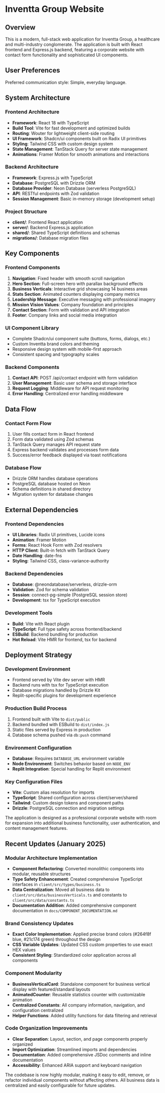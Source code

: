 # Inventta Group Website

## Overview

This is a modern, full-stack web application for Inventta Group, a healthcare and multi-industry conglomerate. The application is built with React frontend and Express.js backend, featuring a corporate website with contact form functionality and sophisticated UI components.

## User Preferences

Preferred communication style: Simple, everyday language.

## System Architecture

### Frontend Architecture
- **Framework**: React 18 with TypeScript
- **Build Tool**: Vite for fast development and optimized builds
- **Routing**: Wouter for lightweight client-side routing
- **UI Framework**: Shadcn/ui components built on Radix UI primitives
- **Styling**: Tailwind CSS with custom design system
- **State Management**: TanStack Query for server state management
- **Animations**: Framer Motion for smooth animations and interactions

### Backend Architecture
- **Framework**: Express.js with TypeScript
- **Database**: PostgreSQL with Drizzle ORM
- **Database Provider**: Neon Database (serverless PostgreSQL)
- **API**: RESTful endpoints with Zod validation
- **Session Management**: Basic in-memory storage (development setup)

### Project Structure
- **client/**: Frontend React application
- **server/**: Backend Express.js application
- **shared/**: Shared TypeScript definitions and schemas
- **migrations/**: Database migration files

## Key Components

### Frontend Components
1. **Navigation**: Fixed header with smooth scroll navigation
2. **Hero Section**: Full-screen hero with parallax background effects
3. **Business Verticals**: Interactive grid showcasing 14 business areas
4. **Stats Section**: Animated counters displaying company metrics
5. **Leadership Message**: Executive messaging with professional imagery
6. **Mission Vision Values**: Company foundation and principles
7. **Contact Section**: Form with validation and API integration
8. **Footer**: Company links and social media integration

### UI Component Library
- Complete Shadcn/ui component suite (buttons, forms, dialogs, etc.)
- Custom Inventta brand colors and theming
- Responsive design system with mobile-first approach
- Consistent spacing and typography scales

### Backend Components
1. **Contact API**: POST /api/contact endpoint with form validation
2. **User Management**: Basic user schema and storage interface
3. **Request Logging**: Middleware for API request monitoring
4. **Error Handling**: Centralized error handling middleware

## Data Flow

### Contact Form Flow
1. User fills contact form in React frontend
2. Form data validated using Zod schemas
3. TanStack Query manages API request state
4. Express backend validates and processes form data
5. Success/error feedback displayed via toast notifications

### Database Flow
- Drizzle ORM handles database operations
- PostgreSQL database hosted on Neon
- Schema definitions in shared directory
- Migration system for database changes

## External Dependencies

### Frontend Dependencies
- **UI Libraries**: Radix UI primitives, Lucide icons
- **Animation**: Framer Motion
- **Forms**: React Hook Form with Zod resolvers
- **HTTP Client**: Built-in fetch with TanStack Query
- **Date Handling**: date-fns
- **Styling**: Tailwind CSS, class-variance-authority

### Backend Dependencies
- **Database**: @neondatabase/serverless, drizzle-orm
- **Validation**: Zod for schema validation
- **Session**: connect-pg-simple (PostgreSQL session store)
- **Development**: tsx for TypeScript execution

### Development Tools
- **Build**: Vite with React plugin
- **TypeScript**: Full type safety across frontend/backend
- **ESBuild**: Backend bundling for production
- **Hot Reload**: Vite HMR for frontend, tsx for backend

## Deployment Strategy

### Development Environment
- Frontend served by Vite dev server with HMR
- Backend runs with tsx for TypeScript execution
- Database migrations handled by Drizzle Kit
- Replit-specific plugins for development experience

### Production Build Process
1. Frontend built with Vite to `dist/public`
2. Backend bundled with ESBuild to `dist/index.js`
3. Static files served by Express in production
4. Database schema pushed via `db:push` command

### Environment Configuration
- **Database**: Requires `DATABASE_URL` environment variable
- **Node Environment**: Switches behavior based on `NODE_ENV`
- **Replit Integration**: Special handling for Replit environment

### Key Configuration Files
- **Vite**: Custom alias resolution for imports
- **TypeScript**: Shared configuration across client/server/shared
- **Tailwind**: Custom design tokens and component paths
- **Drizzle**: PostgreSQL connection and migration settings

The application is designed as a professional corporate website with room for expansion into additional business functionality, user authentication, and content management features.

## Recent Updates (January 2025)

### Modular Architecture Implementation
- **Component Refactoring**: Converted monolithic components into modular, reusable structures
- **Type Safety Enhancement**: Created comprehensive TypeScript interfaces in `client/src/types/business.ts`
- **Data Centralization**: Moved all business data to `client/src/data/businessVerticals.ts` and constants to `client/src/data/constants.ts`
- **Documentation Addition**: Added comprehensive component documentation in `docs/COMPONENT_DOCUMENTATION.md`

### Brand Consistency Updates
- **Exact Color Implementation**: Applied precise brand colors (#264f8f blue, #21c174 green) throughout the design
- **CSS Variable Updates**: Updated CSS custom properties to use exact HEX values
- **Consistent Styling**: Standardized color application across all components

### Component Modularity
- **BusinessVerticalCard**: Standalone component for business vertical display with featured/standard layouts
- **AnimatedCounter**: Reusable statistics counter with customizable animation
- **Centralized Constants**: All company information, navigation, and configuration centralized
- **Helper Functions**: Added utility functions for data filtering and retrieval

### Code Organization Improvements
- **Clear Separation**: Layout, section, and page components properly organized
- **Import Optimization**: Streamlined imports and dependencies
- **Documentation**: Added comprehensive JSDoc comments and inline documentation
- **Accessibility**: Enhanced ARIA support and keyboard navigation

The codebase is now highly modular, making it easy to edit, remove, or refactor individual components without affecting others. All business data is centralized and easily configurable for future updates.